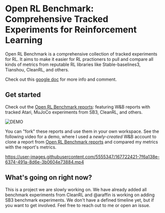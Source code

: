 # Open RL Benchmark: Comprehensive Tracked Experiments for Reinforcement Learning

Open RL Benchmark is a comprehensive collection of tracked experiments for RL. It aims to make it easier for RL practioners to pull and compare all kinds of metrics from reputable RL libraries like Stable-baselines3, Tianshou, CleanRL, and others.

Check out this [google doc](https://docs.google.com/document/d/1cDI_AMr2QVmkC53dCHFMYwGJtLC8V4p6KdL2wnYPaiI/edit?usp=sharing) for more info and comment.



## Get started

Check out the [Open RL Benchmark reports](https://wandb.ai/openrlbenchmark/openrlbenchmark/reportlist): featuring W&B reports with tracked Atari, MuJoCo experiments from SB3, CleanRL, and others.

![DEMO](https://user-images.githubusercontent.com/5555347/167724483-3c038a3b-3dce-4aa9-8cf0-6cedae52d321.gif)

You can "fork" these reports and use them in your own workspace. See the following video for a demo, where I used a _newly-created_ W&B account to clone a report from [Open RL Benchmark reports](https://wandb.ai/openrlbenchmark/openrlbenchmark/reportlist) and compared my metrics with the report's metrics.


https://user-images.githubusercontent.com/5555347/167722421-7f6a138e-6374-491a-8d6e-3b0604e73884.mp4


## What's going on right now?

This is a project we are slowly working on. We have already added all benchmark experiments from CleanRL and @araffin is working on adding SB3 benchmark experiments. We don't have a defined timeline yet, but if you want to get involved. Feel free to reach out to me or open an issue.
